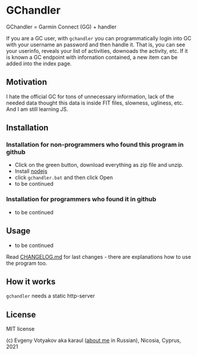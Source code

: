 # GChandler

GChandler = Garmin Connect (GG) + handler

If you are a GC user, with `gchandler` you can programmatically login into GC with your username an password and then handle it. That is, you can see  your userinfo, reveals your  list of activities, downoads the activity, etc. If it is known a GC endpoint with infornation contained,  a new item can be added into the index page.

## Motivation

Ι hate the official GC for tons of unnecessary information, lack of the needed data thought this data is inside FIT files, slowness, ugliness, etc. And I am still learning JS.

## Installation

### Installation for non-programmers who found this program in github

- Click on the green button, download everything as zip file and unzip.
- Install [nodejs](https://nodejs.org/en/)
- click `gchandler.bat` and then click Open
- to be continued

### Installation for programmers who found it in github

- to be continued

## Usage

- to be continued

Read [CHANGELOG.md](https://github.com/karaul/gchandler/blob/master/CHANGELOG.md) for last changes - there are   explanations how to use the program too.

## How it works

`gchandler` needs a static http-server

## License

MIT license

(c) Evgeny Votyakov aka karaul ([about me](http://www.irc-club.ru/karaul.html) in Russian), Nicosia, Cyprus, 2021
